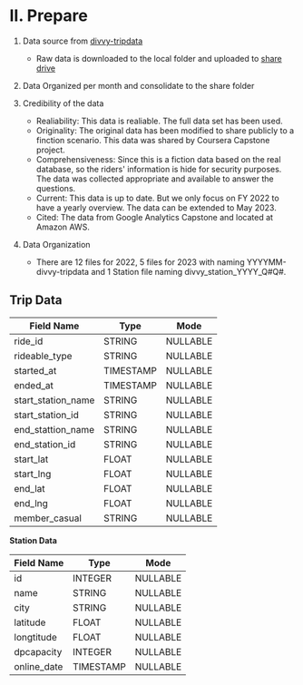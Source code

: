 # **II. Prepare**

1. Data source from [divvy-tripdata](<https://divvy-tripdata.s3.amazonaws.com/index.html>)
    - Raw data is downloaded to the local folder and uploaded to [share drive](<https://drive.google.com/drive/u/1/folders/12HO3jPFuwnwtFzn6vmG3d3gok1IlBVEb>)

2. Data Organized per month and consolidate to the share folder
3. Credibility of the data

    - Realiability: This data is realiable. The full data set has been used.
    - Originality: The original data has been modified to share publicly to a finction scenario. This data was shared by Coursera Capstone project.
    - Comprehensiveness: Since this is a fiction data based on the real database, so the riders' information is hide for security purposes. The data was collected appropriate and available to answer the questions.
    - Current: This data is up to date. But we only focus on FY 2022 to have a yearly overview. The data can be extended to May 2023.
    - Cited: The data from Google Analytics Capstone and located at Amazon AWS.

4. Data Organization

    - There are 12 files for 2022, 5 files for 2023 with naming YYYYMM-divvy-tripdata and 1 Station file naming divvy_station_YYYY_Q#Q#.

## **Trip Data**

|Field Name|Type|Mode|
|------|------|----|
|ride_id|STRING|NULLABLE
|rideable_type|STRING|NULLABLE
|started_at|TIMESTAMP|NULLABLE
|ended_at|TIMESTAMP|NULLABLE
|start_station_name|STRING|NULLABLE
|start_station_id|STRING|NULLABLE
|end_stattion_name|STRING|NULLABLE
|end_station_id|STRING|NULLABLE|
|start_lat|FLOAT|NULLABLE|
|start_lng|FLOAT|NULLABLE|
|end_lat|FLOAT|NULLABLE|
|end_lng|FLOAT|NULLABLE|
|member_casual|STRING|NULLABLE|  

****Station Data****

|Field Name|Type|Mode|
|------|------|----|
|id|INTEGER|NULLABLE
|name|STRING|NULLABLE
|city|STRING|NULLABLE
|latitude|FLOAT|NULLABLE
|longtitude|FLOAT|NULLABLE
|dpcapacity|INTEGER|NULLABLE
|online_date|TIMESTAMP|NULLABLE
